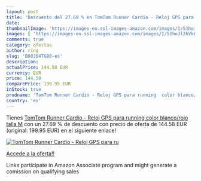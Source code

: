 ```yaml
---
layout: post
title: 'Descuento del 27.69 % en TomTom Runner Cardio - Reloj GPS para ru'
date: 
thumbnailImage: 'https://images-eu.ssl-images-amazon.com/images/I/51hoJl2hVkL._SL200_.jpg'
images: [ 'https://images-eu.ssl-images-amazon.com/images/I/51hoJl2hVkL._SL200_.jpg' ]
comments: true
category: ofertas
author: ring
slug: 'B00JD4TGB8-es'
description:
actualPrice: 144.58 EUR
currency: EUR
price: 144.58
comparePrice: 199.95 EUR
inStock: true
prodname: 'TomTom Runner Cardio - Reloj GPS para running  color blanco/rojo  talla M'
country: 'es'
---
```


Tienes [TomTom Runner Cardio - Reloj GPS para running  color blanco/rojo  talla M](https://www.amazon.es/dp/B00JD4TGB8/?tag=tolees-21) con un 27.69 % de descuento con precio de oferta de 144.58 EUR (original: 199.95 EUR) en el siguiente enlace!

[![TomTom Runner Cardio - Reloj GPS para ru](https://images-eu.ssl-images-amazon.com/images/I/51hoJl2hVkL._SL200_.jpg)](https://www.amazon.es/dp/B00JD4TGB8/?tag=tolees-21)

[Accede a la oferta!!](https://www.amazon.es/dp/B00JD4TGB8/?tag=tolees-21)

Links participate in Amazon Associate program and might generate a comission on qualifying sales


